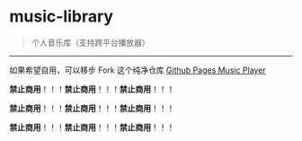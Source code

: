 # music-library

> 个人音乐库（支持跨平台播放器）

------

如果希望自用，可以移步 Fork 这个纯净仓库 [Github Pages Music Player](https://github.com/EXP-Tools/github-pages-music-player)


**禁止商用**！！！**禁止商用**！！！**禁止商用**！！！

**禁止商用**！！！**禁止商用**！！！**禁止商用**！！！

**禁止商用**！！！**禁止商用**！！！**禁止商用**！！！

